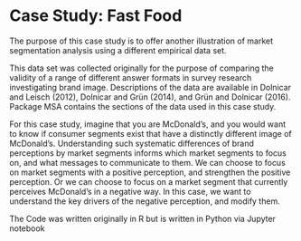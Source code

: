 # Case Study: Fast Food

The purpose of this case study is to offer another illustration of market segmentation
analysis using a different empirical data set.

This data set was collected originally for the purpose of comparing the validity
of a range of different answer formats in survey research investigating brand image.
Descriptions of the data are available in Dolnicar and Leisch (2012), Dolnicar and
Grün (2014), and Grün and Dolnicar (2016). Package MSA contains the sections of
the data used in this case study.

For this case study, imagine that you are McDonald’s, and you would want
to know if consumer segments exist that have a distinctly different image of
McDonald’s. Understanding such systematic differences of brand perceptions by
market segments informs which market segments to focus on, and what messages to
communicate to them. We can choose to focus on market segments with a positive
perception, and strengthen the positive perception. Or we can choose to focus on a
market segment that currently perceives McDonald’s in a negative way. In this case,
we want to understand the key drivers of the negative perception, and modify them.

The Code was written originally in R but is written in Python via Jupyter notebook
